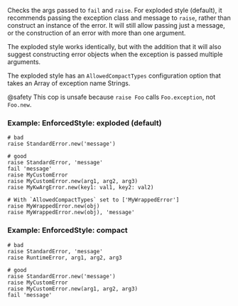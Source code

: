 Checks the args passed to `fail` and `raise`. For exploded
style (default), it recommends passing the exception class and message
to `raise`, rather than construct an instance of the error. It will
still allow passing just a message, or the construction of an error
with more than one argument.

The exploded style works identically, but with the addition that it
will also suggest constructing error objects when the exception is
passed multiple arguments.

The exploded style has an `AllowedCompactTypes` configuration
option that takes an Array of exception name Strings.

@safety
    This cop is unsafe because `raise Foo` calls `Foo.exception`, not `Foo.new`.

### Example: EnforcedStyle: exploded (default)
    # bad
    raise StandardError.new('message')

    # good
    raise StandardError, 'message'
    fail 'message'
    raise MyCustomError
    raise MyCustomError.new(arg1, arg2, arg3)
    raise MyKwArgError.new(key1: val1, key2: val2)

    # With `AllowedCompactTypes` set to ['MyWrappedError']
    raise MyWrappedError.new(obj)
    raise MyWrappedError.new(obj), 'message'

### Example: EnforcedStyle: compact
    # bad
    raise StandardError, 'message'
    raise RuntimeError, arg1, arg2, arg3

    # good
    raise StandardError.new('message')
    raise MyCustomError
    raise MyCustomError.new(arg1, arg2, arg3)
    fail 'message'
